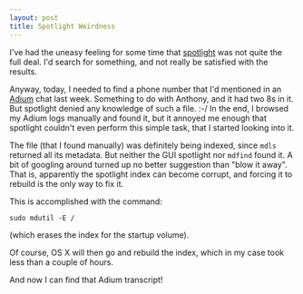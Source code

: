 ```yaml
---
layout: post
title: Spotlight Weirdness
---
```


I've had the uneasy feeling for some time that [spotlight][] was not
quite the full deal. I'd search for something, and not really be
satisfied with the results.

Anyway, today, I needed to find a phone number that I'd mentioned in
an [Adium][] chat last week. Something to do with Anthony, and it had
two 8s in it. But spotlight denied any knowledge of such a file. :-/
In the end, I browsed my Adium logs manually and found it, but it
annoyed me enough that spotlight couldn't even perform this simple
task, that I started looking into it.

The file (that I found manually) was definitely being indexed, since
`mdls` returned all its metadata. But neither the GUI spotlight nor
`mdfind` found it. A bit of googling around turned up no better
suggestion than "blow it away". That is, apparently the spotlight
index can become corrupt, and forcing it to rebuild is the only way to
fix it.

This is accomplished with the command:

    sudo mdutil -E /

(which erases the index for the startup volume).

Of course, OS X will then go and rebuild the index, which in my case
took less than a couple of hours.

And now I can find that Adium transcript!

[spotlight]: http://www.apple.com/macosx/features/spotlight/
[Adium]: http://www.adiumx.com/

